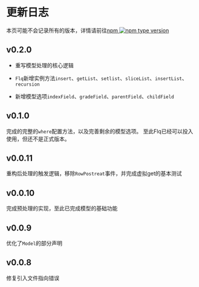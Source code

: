 # 更新日志

本页可能不会记录所有的版本，详情请前往[npm ![npm type version](https://badgen.net/npm/v/flq)](https://www.npmjs.com/package/flq)

## v0.2.0

- 重写模型处理的核心逻辑

- `Flq`新增实例方法`insert`、`getList`、`setlist`、`sliceList`、`insertList`、`recursion`

- 新增模型选项`indexField`、`gradeField`、`parentField`、`childField`

## v0.1.0

完成的完整的`where`配置方法，以及完善剩余的模型选项。
至此Flq已经可以投入使用，但还不是正式版本。

## v0.0.11

重构后处理的触发逻辑，移除`RowPostreat`事件，并完成虚拟get的基本测试

## v0.0.10

完成预处理的实现，至此已完成模型的基础功能

## v0.0.9

优化了`Model`的部分声明

## v0.0.8

修复引入文件指向错误